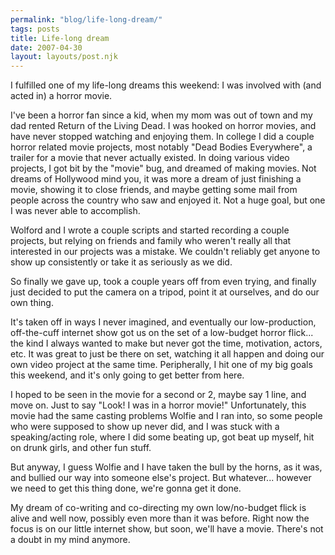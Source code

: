 ```yaml
---
permalink: "blog/life-long-dream/"
tags: posts
title: Life-long dream
date: 2007-04-30
layout: layouts/post.njk
---
```


I fulfilled one of my life-long dreams this weekend: I was involved with (and acted in) a horror movie.

I've been a horror fan since a kid, when my mom was out of town and my dad rented Return of the Living Dead. I was hooked on horror movies, and have never stopped watching and enjoying them. In college I did a couple horror related movie projects, most notably "Dead Bodies Everywhere", a trailer for a movie that never actually existed. In doing various video projects, I got bit by the "movie" bug, and dreamed of making movies. Not dreams of Hollywood mind you, it was more a dream of just finishing a movie, showing it to close friends, and maybe getting some mail from people across the country who saw and enjoyed it. Not a huge goal, but one I was never able to accomplish.

Wolford and I wrote a couple scripts and started recording a couple projects, but relying on friends and family who weren't really all that interested in our projects was a mistake. We couldn't reliably get anyone to show up consistently or take it as seriously as we did.

So finally we gave up, took a couple years off from even trying, and finally just decided to put the camera on a tripod, point it at ourselves, and do our own thing.

It's taken off in ways I never imagined, and eventually our low-production, off-the-cuff internet show got us on the set of a low-budget horror flick... the kind I always wanted to make but never got the time, motivation, actors, etc. It was great to just be there on set, watching it all happen and doing our own video project at the same time. Peripherally, I hit one of my big goals this weekend, and it's only going to get better from here.

I hoped to be seen in the movie for a second or 2, maybe say 1 line, and move on. Just to say "Look! I was in a horror movie!" Unfortunately, this movie had the same casting problems Wolfie and I ran into, so some people who were supposed to show up never did, and I was stuck with a speaking/acting role, where I did some beating up, got beat up myself, hit on drunk girls, and other fun stuff. 

But anyway, I guess Wolfie and I have taken the bull by the horns, as it was, and bullied our way into someone else's project. But whatever... however we need to get this thing done, we're gonna get it done. 

My dream of co-writing and co-directing my own low/no-budget flick is alive and well now, possibly even more than it was before. Right now the focus is on our little internet show, but soon, we'll have a movie. There's not a doubt in my mind anymore.